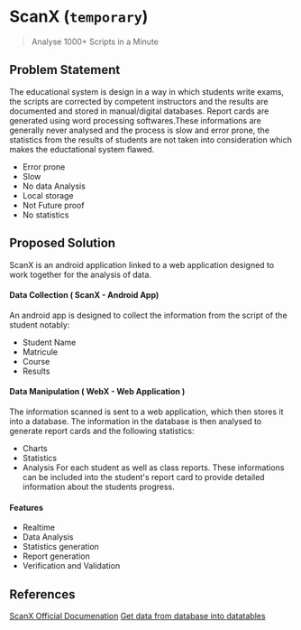 # **ScanX**   (`temporary`)

> Analyse 1000+ Scripts in a Minute

## Problem Statement 
The educational system is design in a way in which students write exams, the scripts are corrected by competent instructors and the results are documented and stored in manual/digital databases. Report cards are generated using word processing softwares.These informations are generally never analysed and the process is slow and error prone, the statistics from the results of students are not taken into consideration which makes the eductational system flawed.
+ Error prone
+ Slow 
+ No data Analysis
+ Local storage 
+ Not Future proof
+ No statistics

## Proposed Solution 
ScanX is an android application linked to a web application designed to work together for the analysis of data.
#### Data Collection ( ScanX - Android  App)
An android app is designed to collect the information from the script of the student notably: 
- Student Name
- Matricule 
- Course 
- Results
#### Data Manipulation ( WebX - Web Application )
The information scanned is sent to a web application, which then stores it into a database. The information in the database is then analysed to generate report cards and the following statistics:
- Charts
- Statistics 
- Analysis
For each student as well as class reports. These informations can be included into the student's report card to provide detailed information about the students progress.

#### Features 
 - Realtime 
 - Data Analysis
 - Statistics generation
 - Report generation
 - Verification and Validation

## References
[ScanX Official Documenation](https://docs.google.com/document/d/1CtkKMOCR8tmi2DWnbyFb4hrxrCWxMfYWTHxht4Xx3R0/edit?usp=sharing "This is the document containing the project details")
[Get data from database into datatables](https://www.youtube.com/watch?v=O6PNdCZYuRc "This video explains how to get data into database from a mysql database")